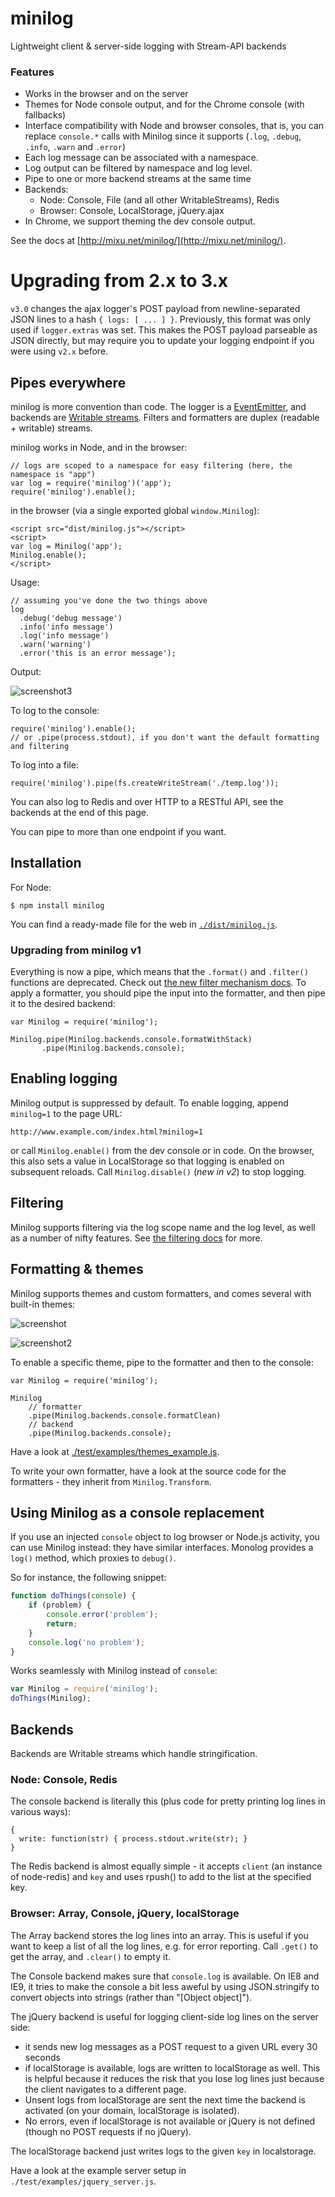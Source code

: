 # minilog

Lightweight client & server-side logging with Stream-API backends

### Features

- Works in the browser and on the server
- Themes for Node console output, and for the Chrome console (with fallbacks)
- Interface compatibility with Node and browser consoles, that is, you can replace `console.*` calls with Minilog since it supports (`.log`, `.debug`, `.info`, `.warn` and `.error`)
- Each log message can be associated with a namespace.
- Log output can be filtered by namespace and log level.
- Pipe to one or more backend streams at the same time
- Backends:
  - Node: Console, File (and all other WritableStreams), Redis
  - Browser: Console, LocalStorage, jQuery.ajax
- In Chrome, we support theming the dev console output.


See the docs at [http://mixu.net/minilog/](http://mixu.net/minilog/).

# Upgrading from 2.x to 3.x

`v3.0` changes the ajax logger's POST payload from newline-separated JSON lines to a hash `{ logs: [ ... ] }`. Previously, this format was only used if `logger.extras` was set. This makes the POST payload parseable as JSON directly, but may require you to update your logging endpoint if you were using `v2.x` before.

## Pipes everywhere

minilog is more convention than code. The logger is a [EventEmitter](http://nodejs.org/api/events.html), and backends are [Writable streams](http://nodejs.org/api/stream.html). Filters and formatters are duplex (readable + writable) streams.

minilog works in Node, and in the browser:

    // logs are scoped to a namespace for easy filtering (here, the namespace is "app")
    var log = require('minilog')('app');
    require('minilog').enable();

in the browser (via a single exported global ```window.Minilog```):

    <script src="dist/minilog.js"></script>
    <script>
    var log = Minilog('app');
    Minilog.enable();
    </script>

Usage:

    // assuming you've done the two things above
    log
      .debug('debug message')
      .info('info message')
      .log('info message')
      .warn('warning')
      .error('this is an error message');

Output:

![screenshot3](https://github.com/mixu/minilog/raw/master/test/example/screenshot3.png)


To log to the console:

    require('minilog').enable();
    // or .pipe(process.stdout), if you don't want the default formatting and filtering

To log into a file:

    require('minilog').pipe(fs.createWriteStream('./temp.log'));

You can also log to Redis and over HTTP to a RESTful API, see the backends at the end of this page.

You can pipe to more than one endpoint if you want.

## Installation

For Node:

````shell
$ npm install minilog
````

You can find a ready-made file for the web in [`./dist/minilog.js`](https://raw.github.com/mixu/minilog/master/dist/minilog.js).

### Upgrading from minilog v1

Everything is now a pipe, which means that the `.format()` and `.filter()` functions are deprecated. Check out [the new filter mechanism docs](http://mixu.net/minilog/filter.html). To apply a formatter, you should pipe the input into the formatter, and then pipe it to the desired backend:

    var Minilog = require('minilog');

    Minilog.pipe(Minilog.backends.console.formatWithStack)
           .pipe(Minilog.backends.console);

## Enabling logging

Minilog output is suppressed by default. To enable logging, append `minilog=1` to the page URL:

    http://www.example.com/index.html?minilog=1

or call `Minilog.enable()` from the dev console or in code. On the browser, this also sets a value in LocalStorage so that logging is enabled on subsequent reloads. Call `Minilog.disable()` (*new in v2*) to stop logging.

## Filtering

Minilog supports filtering via the log scope name and the log level, as well as a number of nifty features. See [the filtering docs](http://mixu.net/minilog/filter.html) for more.

## Formatting & themes

Minilog supports themes and custom formatters, and comes several with built-in themes:

![screenshot](https://github.com/mixu/minilog/raw/master/test/example/screenshot.png)

![screenshot2](https://github.com/mixu/minilog/raw/master/test/example/screenshot2.png)

To enable a specific theme, pipe to the formatter and then to the console:

    var Minilog = require('minilog');

    Minilog
        // formatter
        .pipe(Minilog.backends.console.formatClean)
        // backend
        .pipe(Minilog.backends.console);

Have a look at [./test/examples/themes_example.js](https://github.com/mixu/minilog/blob/master/test/example/themes_example.js).

To write your own formatter, have a look at the source code for the formatters - they inherit from `Minilog.Transform`.

## Using Minilog as a console replacement

If you use an injected `console` object to log browser or Node.js activity, you can use Minilog instead: they have similar interfaces. Monolog provides a `log()` method, which proxies to `debug()`.

So for instance, the following snippet:

```js
function doThings(console) {
    if (problem) {
        console.error('problem');
        return;
    }
    console.log('no problem');
}
```

Works seamlessly with Minilog instead of `console`:

```js
var Minilog = require('minilog');
doThings(Minilog);
```

## Backends

Backends are Writable streams which handle stringification.

### Node: Console, Redis

The console backend is literally this (plus code for pretty printing log lines in various ways):

    {
      write: function(str) { process.stdout.write(str); }
    }

The Redis backend is almost equally simple - it accepts ```client``` (an instance of node-redis) and ```key``` and uses rpush() to add to the list at the specified key.

### Browser: Array, Console, jQuery, localStorage

The Array backend stores the log lines into an array. This is useful if you want to keep a list of all the log lines, e.g. for error reporting. Call ```.get()``` to get the array, and ```.clear()``` to empty it.

The Console backend makes sure that ```console.log``` is available. On IE8 and IE9, it tries to make the console a bit less aweful by using JSON.stringify to convert objects into strings (rather than "[Object object]").

The jQuery backend is useful for logging client-side log lines on the server side:

- it sends new log messages as a POST request to a given URL every 30 seconds
- if localStorage is available, logs are written to localStorage as well. This is helpful because it reduces the risk that you lose log lines just because the client navigates to a different page.
- Unsent logs from localStorage are sent the next time the backend is activated (on your domain, localStorage is isolated).
- No errors, even if localStorage is not available or jQuery is not defined (though no POST requests if no jQuery).

The localStorage backend just writes logs to the given ```key``` in localstorage.

Have a look at the example server setup in `./test/examples/jquery_server.js`.
